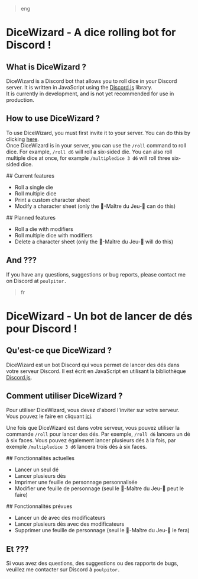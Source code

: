 > eng
# DiceWizard - A dice rolling bot for Discord !

## What is DiceWizard ?
DiceWizard is a Discord bot that allows you to roll dice in your Discord server. It is written in JavaScript using the [Discord.js](https://discord.js.org/#/) library.  
It is currently in development, and is not yet recommended for use in production.

## How to use DiceWizard ?
To use DiceWizard, you must first invite it to your server. You can do this by clicking [here](https://discord.com/api/oauth2/authorize?client_id=1100141622328557688&permissions=0&scope=bot).  
Once DiceWizard is in your server, you can use the `/roll` command to roll dice. For example, `/roll d6` will roll a six-sided die. You can also roll multiple dice at once, for example `/multipledice 3 d6` will roll three six-sided dice.  

## Current features
- Roll a single die
- Roll multiple dice
- Print a custom character sheet
- Modify a character sheet (only the 👑-Maître du Jeu-👑 can do this)

## Planned features
- Roll a die with modifiers
- Roll multiple dice with modifiers
- Delete a character sheet (only the 👑-Maître du Jeu-👑 will do this)

## And ???
If you have any questions, suggestions or bug reports, please contact me on Discord at `poulpitor.`  


> fr
# DiceWizard - Un bot de lancer de dés pour Discord !

## Qu'est-ce que DiceWizard ?
DiceWizard est un bot Discord qui vous permet de lancer des dés dans votre serveur Discord. Il est écrit en JavaScript en utilisant la bibliothèque [Discord.js](https://discord.js.org/#/). 

## Comment utiliser DiceWizard ?
Pour utiliser DiceWizard, vous devez d'abord l'inviter sur votre serveur. Vous pouvez le faire en cliquant [ici](https://discord.com/api/oauth2/authorize?client_id=1100141622328557688&permissions=0&scope=bot).  

Une fois que DiceWizard est dans votre serveur, vous pouvez utiliser la commande `/roll` pour lancer des dés. Par exemple, `/roll d6` lancera un dé à six faces. Vous pouvez également lancer plusieurs dés à la fois, par exemple `/multipledice 3 d6` lancera trois dés à six faces.  

## Fonctionnalités actuelles
- Lancer un seul dé
- Lancer plusieurs dés
- Imprimer une feuille de personnage personnalisée
- Modifier une feuille de personnage (seul le 👑-Maître du Jeu-👑 peut le faire)
  

## Fonctionnalités prévues
- Lancer un dé avec des modificateurs
- Lancer plusieurs dés avec des modificateurs
- Supprimer une feuille de personnage (seul le 👑-Maître du Jeu-👑 le fera)
  

## Et ???
Si vous avez des questions, des suggestions ou des rapports de bugs, veuillez me contacter sur Discord à `poulpitor.`  
